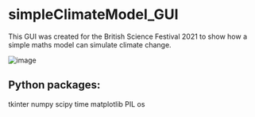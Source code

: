 # simpleClimateModel_GUI
This GUI was created for the British Science Festival 2021 to show how a simple maths model can simulate climate change. 

![image](https://github.com/yz3259/simpleClimateModel_GUI/assets/32365838/6c04db2b-93ba-421d-b55b-f9f7260c94de)

## Python packages:

tkinter
numpy
scipy
time
matplotlib
PIL
os
